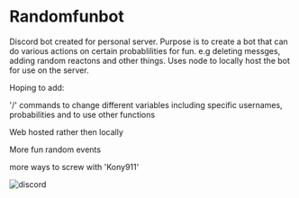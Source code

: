 # Randomfunbot
Discord bot created for personal server.
Purpose is to create a bot that can do various actions on certain probablilities for fun. e.g deleting messges, adding random reactons and other things.
Uses node to locally host the bot for use on the server.

Hoping to add:
	
  '/' commands to change different variables including specific usernames, probabilities and to use other functions
	
  Web hosted rather then locally
	
  More fun random events 
	
  more ways to screw with 'Kony911'


  
![discord](https://github.com/Gwillis442/Randomfunbot/assets/122920316/f7292546-7431-4485-9f9b-661003e79242)
